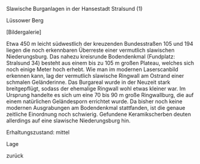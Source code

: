 

Slawische Burganlagen in der Hansestadt Stralsund (1)

Lüssower Berg

[Bildergalerie]

Etwa 450 m leicht südwestlich der kreuzenden Bundesstraßen 105 und 194 liegen die noch erkennbaren Überreste einer vermutlich slawischen Niederungsburg. Das nahezu kreisrunde Bodendenkmal (Fundplatz: Stralsund 34) besteht aus einem bis zu 105 m großen Plateau, welches sich noch einige Meter hoch erhebt. Wie man im modernen Laserscanbild erkennen kann, lag der vermutlich slawische Ringwall am Ostrand einer schmalen Geländerinne. Das Burgareal wurde in der Neuzeit stark breitgepflügt, sodass der ehemalige Ringwall wohl etwas kleiner war. Im Ursprung handelte es sich um eine 70 bis 90 m große Ringwallburg, die auf einem natürlichen Geländesporn errichtet wurde. Da bisher noch keine modernen Ausgrabungen am Bodendenkmal stattfanden, ist die genaue zeitliche Einordnung noch schwierig. Gefundene Keramikscherben deuten allerdings auf eine slawische Niederungsburg hin.

Erhaltungszustand: mittel

Lage

zurück
